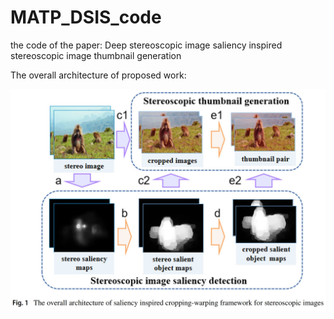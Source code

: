 # MATP_DSIS_code
the code of the paper: Deep stereoscopic image saliency inspired stereoscopic image thumbnail generation

The overall architecture of proposed work:

![overall](https://github.com/Xiaotong713986/MATP_DSIS_code/blob/main/overall.jpg)
